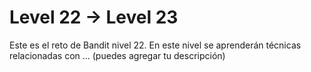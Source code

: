 # Level 22 → Level 23
Este es el reto de Bandit nivel 22. En este nivel se aprenderán técnicas relacionadas con ... (puedes agregar tu descripción)

